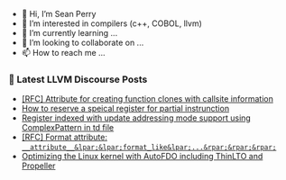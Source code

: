 - 👋 Hi, I’m Sean Perry
- 👀 I’m interested in compilers (c++, COBOL, llvm)
- 🌱 I’m currently learning ...
- 💞️ I’m looking to collaborate on ...
- 📫 How to reach me ...

<!---
s66perry/s66perry is a ✨ special ✨ repository because its `README.md` (this file) appears on your GitHub profile.
You can click the Preview link to take a look at your changes.
--->
### 📕 Latest LLVM Discourse Posts

<!-- DISCOURSE-LLVM:START -->
- [[RFC] Attribute for creating function clones with callsite information](https://discourse.llvm.org/t/rfc-attribute-for-creating-function-clones-with-callsite-information/83419#post_5)
- [How to reserve a speical register for partial instrunction](https://discourse.llvm.org/t/how-to-reserve-a-speical-register-for-partial-instrunction/83426#post_3)
- [Register indexed with update addressing mode support using ComplexPattern in td file](https://discourse.llvm.org/t/register-indexed-with-update-addressing-mode-support-using-complexpattern-in-td-file/83265#post_6)
- [[RFC] Format attribute: `__attribute__&lpar;&lpar;format_like&lpar;...&rpar;&rpar;&rpar;`](https://discourse.llvm.org/t/rfc-format-attribute-attribute-format-like/83076#post_8)
- [Optimizing the Linux kernel with AutoFDO including ThinLTO and Propeller](https://discourse.llvm.org/t/optimizing-the-linux-kernel-with-autofdo-including-thinlto-and-propeller/79108#post_17)
<!-- DISCOURSE-LLVM:END -->
